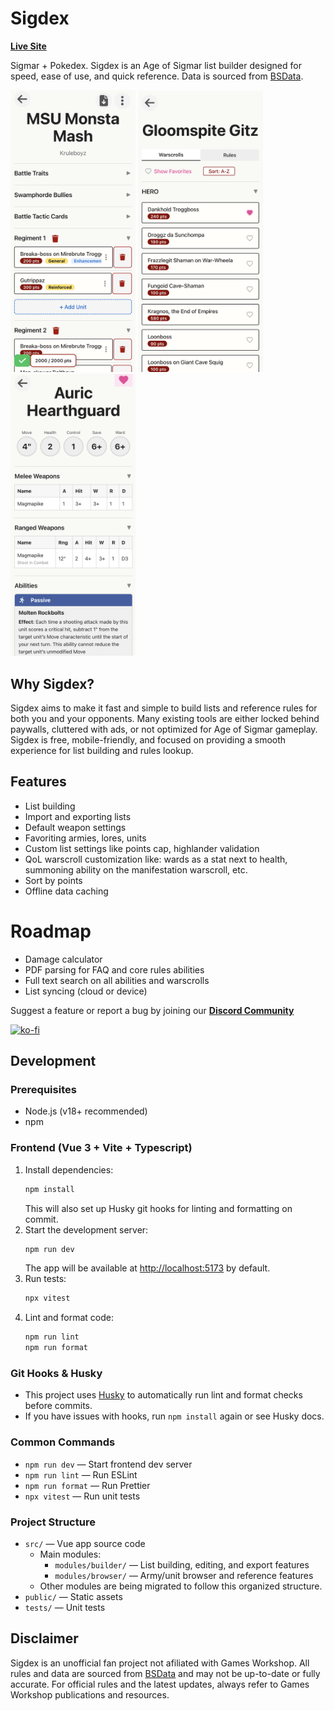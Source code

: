 # Sigdex

[**Live Site**](https://sigdex.io)

Sigmar + Pokedex. Sigdex is an Age of Sigmar list builder designed for speed, ease of use, and quick reference. Data is sourced from [BSData](https://github.com/BSData/age-of-sigmar-4th).

<p float="middle">
  <img src="docs/listbuilder.png" width="200" />
  <img src="docs/browser.png" width="200" /> 
  <img src="docs/warscroll.png" width="200" />
</p>

## Why Sigdex?
Sigdex aims to make it fast and simple to build lists and reference rules for both you and your opponents. Many existing tools are either locked behind paywalls, cluttered with ads, or not optimized for Age of Sigmar gameplay. Sigdex is free, mobile-friendly, and focused on providing a smooth experience for list building and rules lookup.

## Features
* List building
* Import and exporting lists
* Default weapon settings
* Favoriting armies, lores, units
* Custom list settings like points cap, highlander validation
* QoL warscroll customization like: wards as a stat next to health, summoning ability on the manifestation warscroll, etc.
* Sort by points
* Offline data caching

# Roadmap
* Damage calculator
* PDF parsing for FAQ and core rules abilities
* Full text search on all abilities and warscrolls
* List syncing (cloud or device)

Suggest a feature or report a bug by joining our [**Discord Community**](https://discord.gg/Fn6ZUFb9vZ)

[![ko-fi](https://ko-fi.com/img/githubbutton_sm.svg)](https://ko-fi.com/F1F11I630O)


## Development

### Prerequisites
- Node.js (v18+ recommended)
- npm

### Frontend (Vue 3 + Vite + Typescript)

1. Install dependencies:
   ```bash
   npm install
   ```
   This will also set up Husky git hooks for linting and formatting on commit.
2. Start the development server:
   ```bash
   npm run dev
   ```
   The app will be available at [http://localhost:5173](http://localhost:5173) by default.
3. Run tests:
   ```bash
   npx vitest
   ```
4. Lint and format code:
   ```bash
   npm run lint
   npm run format
   ```

### Git Hooks & Husky
- This project uses [Husky](https://typicode.github.io/husky/) to automatically run lint and format checks before commits.
- If you have issues with hooks, run `npm install` again or see Husky docs.

### Common Commands
- `npm run dev` — Start frontend dev server
- `npm run lint` — Run ESLint
- `npm run format` — Run Prettier
- `npx vitest` — Run unit tests

### Project Structure
- `src/` — Vue app source code
  - Main modules:
    - `modules/builder/` — List building, editing, and export features
    - `modules/browser/` — Army/unit browser and reference features
  - Other modules are being migrated to follow this organized structure.
- `public/` — Static assets
- `tests/` — Unit tests

## Disclaimer
Sigdex is an unofficial fan project not afiliated with Games Workshop. All rules and data are sourced from [BSData](https://github.com/BSData/age-of-sigmar-4th) and may not be up-to-date or fully accurate. For official rules and the latest updates, always refer to Games Workshop publications and resources.
